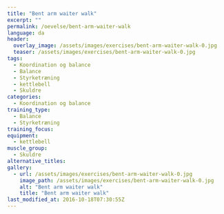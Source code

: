 ```yaml
---
title: "Bent arm waiter walk"
excerpt: ""
permalink: /oevelse/bent-arm-waiter-walk
language: da
header:
  overlay_image: /assets/images/exercises/bent-arm-waiter-walk-0.jpg
  teaser: /assets/images/exercises/bent-arm-waiter-walk-0.jpg
tags:
  - Koordination og balance
  - Balance
  - Styrketræning
  - kettlebell
  - Skuldre
categories:
  - Koordination og balance
training_type: 
  - Balance
  - Styrketræning
training_focus: 
equipment:
  - kettlebell
muscle_group:
  - Skuldre
alternative_titles:
gallery:
  - url: /assets/images/exercises/bent-arm-waiter-walk-0.jpg
    image_path: /assets/images/exercises/bent-arm-waiter-walk-0.jpg
    alt: "Bent arm waiter walk"
    title: "Bent arm waiter walk"
last_modified_at: 2016-10-18T07:30:55Z
---
```



